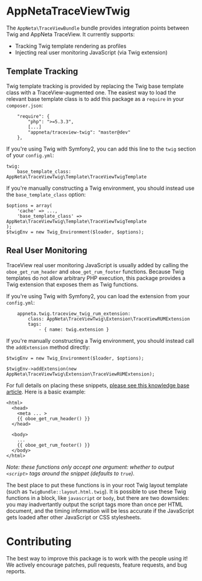 AppNetaTraceViewTwig
====================

The `AppNeta\TraceViewBundle` bundle provides integration points between Twig and
AppNeta TraceView. It currently supports:

- Tracking Twig template rendering as profiles
- Injecting real user monitoring JavaScript (via Twig extension)

## Template Tracking
Twig template tracking is provided by replacing the Twig base template class with
a TraceView-augmented one. The easiest way to load the relevant base template
class is to add this package as a `require` in your `composer.json`:
```
    "require": {
        "php": ">=5.3.3",
        [...]
        "appneta/traceview-twig": "master@dev"
    },
```

If you're using Twig with Symfony2, you can add this line to the `twig` section
of your `config.yml`:
```
twig:
    base_template_class: AppNeta\TraceViewTwig\Template\TraceViewTwigTemplate
```

If you're manually constructing a Twig environment, you should instead use the
`base_template_class` option:
```
$options = array(
    'cache' => ...,
    'base_template_class' => AppNeta\TraceViewTwig\Template\TraceViewTwigTemplate
);
$twigEnv = new Twig_Environment($loader, $options);
```

## Real User Monitoring
TraceView real user monitoring JavaScript is usually added by calling the
`oboe_get_rum_header` and `oboe_get_rum_footer` functions. Because Twig templates
do not allow arbitrary PHP execution, this package provides a Twig extension that
exposes them as Twig functions.

If you're using Twig with Symfony2, you can load the extension from your `config.yml`:
```
    appneta.twig.traceview_twig_rum_extension:
        class: AppNeta\TraceViewTwig\Extension\TraceViewRUMExtension
        tags:
            - { name: twig.extension }
```

If you're manually constructing a Twig environment, you should instead call the
`addExtension` method directly:
```
$twigEnv = new Twig_Environment($loader, $options);

$twigEnv->addExtension(new AppNeta\TraceViewTwig\Extension\TraceViewRUMExtension);
```

For full details on placing these snippets, [please see this knowledge base article](https://support.tv.appneta.com/support/solutions/articles/86401-php-rum). Here
is a basic example:
```
<html>
  <head>
    <meta ... >
    {{ oboe_get_rum_header() }}
  </head>

  <body>
    ...
    {{ oboe_get_rum_footer() }}
  </body>
</html>
```
*Note: these functions only accept one argument: whether to output `<script>`
tags around the snippet (defaults to `true`).*

The best place to put these functions is in your root Twig layout template (such
as `TwigBundle::layout.html.twig`). It is possible to use these Twig functions
in a block, like `javascript` or `body`, but there are two downsides: you may
inadvertantly output the script tags more than once per HTML document, and the
timing information will be less accurate if the JavaScript gets loaded after other JavaScript or CSS stylesheets.

# Contributing

The best way to improve this package is to work with the people using it! We
actively encourage patches, pull requests, feature requests, and bug reports.
